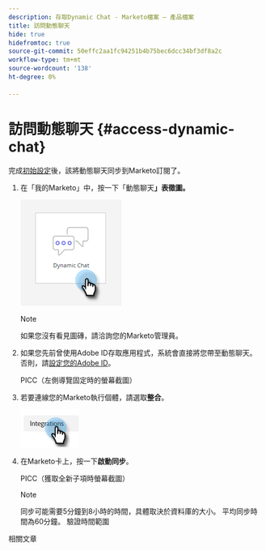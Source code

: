 ```yaml
---
description: 存取Dynamic Chat - Marketo檔案 — 產品檔案
title: 訪問動態聊天
hide: true
hidefromtoc: true
source-git-commit: 50effc2aa1fc94251b4b75bec6dcc34bf3df8a2c
workflow-type: tm+mt
source-wordcount: '138'
ht-degree: 0%

---
```


# 訪問動態聊天 {#access-dynamic-chat}

完成[初始設定](/help/marketo/product-docs/demand-generation/dynamic-chat/initial-setup.md)後，該將動態聊天同步到Marketo訂閱了。

1. 在「我的Marketo」中，按一下「動態聊天&#x200B;**」表徵圖。**

   ![](assets/access-dynamic-chat-1.png)

   >[!NOTE]
   >
   >如果您沒有看見圖磚，請洽詢您的Marketo管理員。

1. 如果您先前曾使用Adobe ID存取應用程式，系統會直接將您帶至動態聊天。 否則，請[設定您的Adobe ID](https://helpx.adobe.com/manage-account/using/create-update-adobe-id.html)。

   PICC（左側導覽固定時的螢幕截圖）

1. 若要連線您的Marketo執行個體，請選取&#x200B;**整合**。

   ![](assets/access-dynamic-chat-3.png)

1. 在Marketo卡上，按一下&#x200B;**啟動同步**。

   PICC（獲取全新子項時螢幕截圖）

   >[!NOTE]
   >
   >同步可能需要5分鐘到8小時的時間，具體取決於資料庫的大小。 平均同步時間為60分鐘。 驗證時間範圍

相關文章
